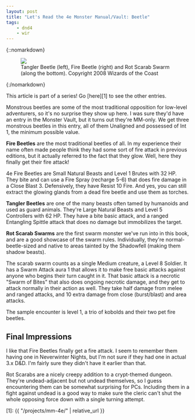 ```yaml
---
layout: post
title: "Let's Read the 4e Monster Manual/Vault: Beetle"
tags:
    - dnd4
    - wir
---
```


{::nomarkdown}
<figure>
  <img src="{{ "/assets/wir-mm-4e-beetle.png" | absolute_url }}"/>
  <figcaption>
    Tangler Beetle (left), Fire Beetle (right) and Rot Scarab Swarm (along the bottom). Copyright 2008 Wizards of the Coast
  </figcaption>
</figure>
{:/nomarkdown}

This article is part of a series! Go [here][1] to see the other entries.

Monstrous beetles are some of the most traditional opposition for low-level
adventurers, so it's no surprise they show up here. I was sure they'd have an
entry in the Monster Vault, but it turns out they're MM-only. We get three
monstrous beetles in this entry, all of them Unaligned and possessed of Int 1,
the minimum possible value.

**Fire Beetles** are the most traditional beetles of all. In my experience their
name often made people think they had some sort of fire attack in previous
editions, but it actually referred to the fact that they glow. Well, here they
finally get their fire attack!

4e Fire Beetles are Small Natural Beasts and Level 1 Brutes with 32 HP. They
bite and can use a Fire Spray (recharge 5-6) that does fire damage in a Close
Blast 3. Defensively, they have Resist 10 Fire. And yes, you can still extract
the glowing glands from a dead fire beetle and use them as torches.

**Tangler Beetles** are one of the many beasts often tamed by humanoids and used
as guard animals. They're Large Natural Beasts and Level 5 Controllers with 62
HP. They have a bite basic attack, and a ranged Entangling Spittle attack that
does no damage but immobilizes the target.

**Rot Scarab Swarms** are the first swarm monster we've run into in this book,
and are a good showcase of the swarm rules. Individually, they're
normal-beetle-sized and native to areas tainted by the Shadowfell (making them
shadow beasts).

The scarab swarm counts as a single Medium creature, a Level 8 Soldier. It has a
Swarm Attack aura 1 that allows it to make free basic attacks against anyone who
begins their turn caught in it. That basic attack is a necrotic "Swarm of Bites"
that also does ongoing necrotic damage, and they get to attack normally in their
action as well. They take half damage from melee and ranged attacks, and 10
extra damage from close (burst/blast) and area attacks.

The sample encounter is level 1, a trio of kobolds and their two pet fire
beetles.

## Final Impressions

I like that Fire Beetles finally get a fire attack. I seem to remember them
having one in Neverwinter Nights, but I'm not sure if they had one in actual 3.x
D&D. I'm fairly sure they didn't have it earlier than that.

Rot Scarabs are a nicely creepy addition to a crypt-themed dungeon. They're
undead-adjacent but not undead themselves, so I guess encountering them can be
somewhat surprising for PCs. Including them in a fight against undead is a good
way to make sure the cleric can't shut the whole opposing force down with a
single turning attempt.

[1]: {{ "/projects/mm-4e/" | relative_url }}
